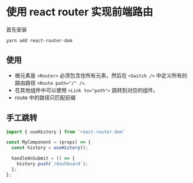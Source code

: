 # 使用 react router 实现前端路由

<!--
ID: 42353524-3502-4946-8ccf-e7efab874310
Status: draft
Date: 2020-10-29T17:08:08
Modified: 2020-10-29T17:08:08
wp_id: 2126
-->

首先安装

```
yarn add react-router-dom
```

## 使用

- 根元素是 `<Router>` 必须包含住所有元素，然后在 `<Switch />` 中定义所有的路由路径 `<Route path="/" />`.
- 在其他组件中可以使用 `<Link to="path">` 跳转到对应的组件。
- route 中的路径只匹配前缀

## 手工跳转

```js
import { useHistory } from 'react-router-dom'

const MyComponent = (props) => {
  const history = useHistory();

  handleOnSubmit = () => {
    history.push(`/dashboard`);
  };
};
```